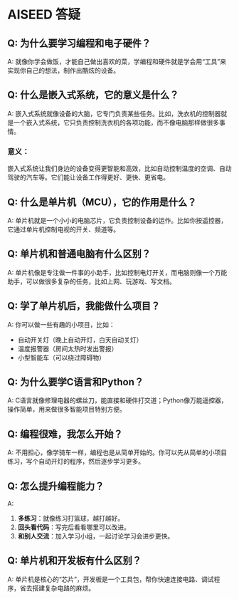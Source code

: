 # AISEED 答疑

## Q: 为什么要学习编程和电子硬件？
A:
就像你学会做饭，才能自己做出喜欢的菜，学编程和硬件就是学会用“工具”来实现你自己的想法，制作出酷炫的设备。

## Q: 什么是嵌入式系统，它的意义是什么？
A:
嵌入式系统就像设备的大脑，它专门负责某些任务。比如，洗衣机的控制器就是一个嵌入式系统，它只负责控制洗衣机的各项功能，而不像电脑那样做很多事情。

### 意义：
嵌入式系统让我们身边的设备变得更智能和高效，比如自动控制温度的空调、自动驾驶的汽车等。它们能让设备工作得更好、更快、更省电。

## Q: 什么是单片机（MCU），它的作用是什么？
A:
单片机就是一个小小的电脑芯片，它负责控制设备的运作。比如你按遥控器，它通过单片机控制电视的开关、频道等。

## Q: 单片机和普通电脑有什么区别？
A:
单片机像是专注做一件事的小助手，比如控制电灯开关，而电脑则像一个万能助手，可以做很多复杂的任务，比如上网、玩游戏、写文档。

## Q: 学了单片机后，我能做什么项目？
A:
你可以做一些有趣的小项目，比如：
- 自动开关灯（晚上自动开灯，白天自动关灯）
- 温度报警器（房间太热时发出警报）
- 小型智能车（可以绕过障碍物）

## Q: 为什么要学C语言和Python？
A:
C语言就像修理电器的螺丝刀，能直接和硬件打交道；Python像万能遥控器，操作简单，用来做很多智能项目特别方便。

## Q: 编程很难，我怎么开始？
A:
不用担心，像学骑车一样，编程也是从简单开始的。你可以先从简单的小项目练习，写个自动开灯的程序，然后逐步学习更多。

## Q: 怎么提升编程能力？
A:
1. **多练习**：就像练习打篮球，越打越好。
2. **回头看代码**：写完后看看哪里可以改进。
3. **和别人交流**：加入学习小组，一起讨论学习会进步更快。

## Q: 单片机和开发板有什么区别？
A:
单片机是核心的“芯片”，开发板是一个工具包，帮你快速连接电路、调试程序，省去搭建复杂电路的麻烦。

